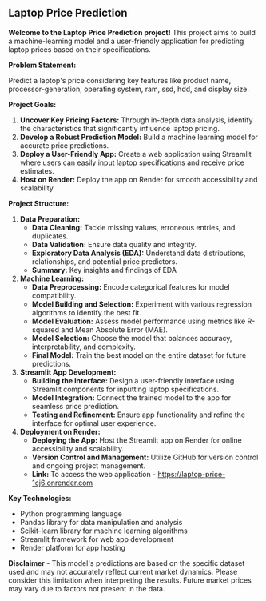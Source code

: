## **Laptop Price Prediction**

**Welcome to the Laptop Price Prediction project!** This project aims to build a machine-learning model and a user-friendly application for predicting laptop prices based on their specifications.

**Problem Statement:**

Predict a laptop's price considering key features like product name, processor-generation, operating system, ram, ssd, hdd, and display size.

**Project Goals:**

1. **Uncover Key Pricing Factors:** Through in-depth data analysis, identify the characteristics that significantly influence laptop pricing.
2. **Develop a Robust Prediction Model:** Build a machine learning model for accurate price predictions.
3. **Deploy a User-Friendly App:** Create a web application using Streamlit where users can easily input laptop specifications and receive price estimates.
4. **Host on Render:** Deploy the app on Render for smooth accessibility and scalability.

**Project Structure:**

1. **Data Preparation:**
    * **Data Cleaning:** Tackle missing values, erroneous entries, and duplicates.
    * **Data Validation:** Ensure data quality and integrity.
    * **Exploratory Data Analysis (EDA):** Understand data distributions, relationships, and potential price predictors.
    * **Summary:** Key insights and findings of EDA
2. **Machine Learning:**
    * **Data Preprocessing:** Encode categorical features for model compatibility.
    * **Model Building and Selection:** Experiment with various regression algorithms to identify the best fit.
    * **Model Evaluation:** Assess model performance using metrics like R-squared and Mean Absolute Error (MAE).
    * **Model Selection:** Choose the model that balances accuracy, interpretability, and complexity.
    * **Final Model:** Train the best model on the entire dataset for future predictions.
3. **Streamlit App Development:**
    * **Building the Interface:** Design a user-friendly interface using Streamlit components for inputting laptop specifications.
    * **Model Integration:** Connect the trained model to the app for seamless price prediction.
    * **Testing and Refinement:** Ensure app functionality and refine the interface for optimal user experience.
4. **Deployment on Render:**
    * **Deploying the App:** Host the Streamlit app on Render for online accessibility and scalability.
    * **Version Control and Management:** Utilize GitHub for version control and ongoing project management.
    * **Link:** To access the web application - https://laptop-price-1cj6.onrender.com
   
**Key Technologies:**

* Python programming language
* Pandas library for data manipulation and analysis
* Scikit-learn library for machine learning algorithms
* Streamlit framework for web app development
* Render platform for app hosting


**Disclaimer** - This model's predictions are based on the specific dataset used and may not accurately reflect current market dynamics. Please consider this limitation when interpreting the results. 
Future market prices may vary due to factors not present in the data.

